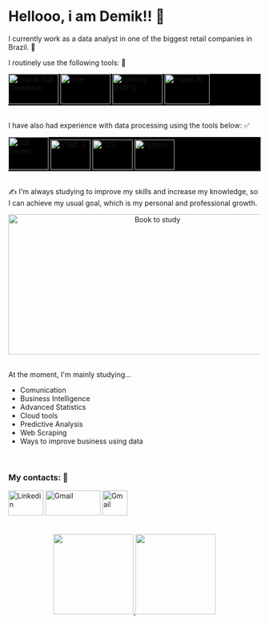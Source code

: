 <h1>Hellooo, i am Demik!! 👋<br></h1>

I currently work as a data analyst in one of the biggest retail companies in Brazil. 🤩<br>

I routinely use the following tools: 🤔

<div style="display: inline_block; background-color: #000000;">
  <img height="60" width="100" alt="Oracle SQL Developer" target="_blank" src="https://miro.medium.com/max/720/0*thHWKoWkDyr04Tju.png" />
  <img height="60" width="100" alt="Hive" target="_blank" src="https://hive.apache.org/images/hive.svg" /> 
  <img height="60" width="100" alt="Haddop (HDFS)" target="_blank" src="https://hadoop.apache.org/hadoop-logo.jpg" /> 
  <img height="60" width="90" alt="Power BI" target="_blank" src="https://cdn-dhhph.nitrocdn.com/YwrWfrMMnPrQoiMcCnngShsqFHLItupA/assets/images/optimized/rev-ac533c6/pei.com/wp-content/uploads/2016/08/maxresdefaultreduced.jpg" />
</div><br>

I have also had experience with data processing using the tools below: ✅ <br>


<div style="display: inline_block; background-color: #000000;">
  <img height="65" width="80" alt="SQL Server" target="_blank" src="https://i.imgur.com/T5M0afa.png" />
  <img height="60" width="80" alt="HTML 5" target="_blank" src="https://cdn.jsdelivr.net/gh/devicons/devicon/icons/html5/html5-plain-wordmark.svg" />
  <img height="60" width="80" alt="CSS" target="_blank" src="https://cdn.jsdelivr.net/gh/devicons/devicon/icons/css3/css3-plain-wordmark.svg" />
  <img height="60" width="80" alt="Python" src="https://cdn.jsdelivr.net/gh/devicons/devicon/icons/python/python-original-wordmark.svg" />
</div><br>

✍️ I'm always studying to improve my skills and increase my knowledge, so I can achieve my usual goal, which is my personal and professional growth. <br>

<div align="center" style="display: inline_block;">
  <img height="280" width="580" alt="Book to study" src="https://media.giphy.com/media/Ii3Oi0h2srCD7m0iX1/giphy.gif" />
</div><br> 

At the moment, I'm mainly studying...

- Comunication
- Business Intelligence
- Advanced Statistics
- Cloud tools
- Predictive Analysis
- Web Scraping
- Ways to improve business using data

<br>   

<h3>My contacts: 📧</h3>
<div>
  <a href="https://www.linkedin.com/in/demik-freitas"><img height="50" width="70" alt="Linkedin" target="_blank"  src="https://cdn.jsdelivr.net/gh/devicons/devicon/icons/linkedin/linkedin-original.svg" /></a>
  <a href="mailto:demik.freitast2d18@gmail.com"><img height="50" width="110" alt="Gmail" target="_blank" src="https://ssl.gstatic.com/ui/v1/icons/mail/rfr/logo_gmail_lockup_default_1x_r5.png" /></a>
  <a href="https://www.reddit.com/user/DemikFRDW"><img height="50" width="50" alt="Gmail" target="_blank" src="https://user-images.githubusercontent.com/102700735/233758498-84540eee-c928-4a30-8a94-39c1c2d583f5.png" /></a>
 </div><br><br>

<div align="center">
  <a href="https://github.com/DemikFR">
  <img height="160em" src="https://github-readme-stats.vercel.app/api?username=DemikFR&show_icons=true&theme=dracula&include_all_commits=true&count_private=true"/>
  <img height="160em" src="https://github-readme-stats.vercel.app/api/top-langs/?username=DemikFR&layout=compact&langs_count=7&theme=dracula"/>
</div>


